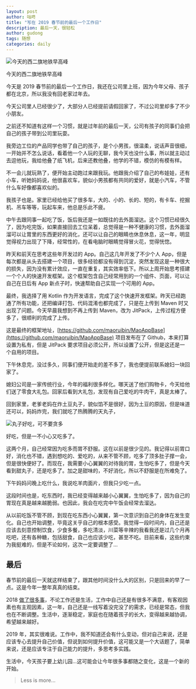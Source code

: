 ```yaml
---
layout: post
author: 咕咚
title: "写在 2019 春节前的最后一个工作日"
description: 最后一天，很轻松
author: gudong
tags: 随想
categories: daily
---
```


![今天的西二旗地铁早高峰](https://upload-images.jianshu.io/upload_images/588640-c4e3d11b2fd505a3.png?imageMogr2/auto-orient/strip%7CimageView2/2/w/1240)

<figcaption class="caption">今天的西二旗地铁早高峰</figcaption>


今天是 2019 春节前的最后一个工作日，我还在公司里上班，因为今年父母、孩子都在北京，所以我没有回老家过年去。

今天公司里人已经很少了，大部分人已经提前请假回家了，不过公司里却多了不少小朋友。

之前还不知道有这样一个习惯，就是过年前的最后一天，公司有孩子的同事们会把自己的孩子带到公司里玩耍。

我旁边工位的产品同学也带了自己的孩子，是个小男孩，很温柔，说话声音很细，一开始并不怎么说话，看着他一个人玩的无聊，我今天也没什么事，所以就主动过去逗他玩，我给他叠了纸飞机，后来还教他叠，他学的不错，模仿的有模有样。

不一会儿就玩熟了，便开始主动跑过来跟我玩。他跟我介绍了自己的布娃娃，还有小车，听她妈妈说，他很喜欢车，貌似小男孩都有共同的爱好，就是小汽车，不管什么车好像都喜欢似的。

我孩子也是。家里已经给他买了很多车，大的、小的、长的、短的，有卡车、挖掘机、吊车等等，玩起车来，他总是乐此不疲。

中午去跟同事一起吃了饭，饭后我还是一如既往的去外面溜达。这个习惯已经很久了，因为吃完饭，如果直接回去工位呆着，总觉得是一种不健康的习惯，去外面溜溜可以让胃里的东西更好的消化，还可以让自己的眼睛也休息休息，这一年，明显觉得视力出现了下降，经常性的，在看电脑时眼睛觉得冒火花，觉得恍惚。

昨天和前天在思考这些年开发过的 App。自己这几年开发了不少个人 App，但是每次都是从头去搭建一个项目，很多经验都没有得到沉淀，突然发现这是一种很大的损失，因为没有累计效应，一直在重复，其实效率低下。所以上周开始思考搭建一个个人的快速开发框架。这个框架包含自己经常用到的一个组件、页面，可以让自己在日后有 App 新点子时，快速帮助自己实现一个可用的 App。

最终，我选择了用 Kotlin 作为开发语言，完成了这个快速开发框架。昨天已经跑通了所有功能，还把编译打包、代码混淆也都完成了，只是在上传到 Maven 时又出现了问题。今天早晨我想到不再上传到 Maven，改为 JitPack，上传过程方便多了，很顺利的完成了上传。

这是最终的框架地址，[https://github.com/maoruibin/MaoAppBase](https://github.com/maoruibin/MaoAppBase) 项目发布在了 Github，本来打算设置为私有，但是 JitPack 要求项目必须公开，所以设置了公开，但是这还是一个自用的项目。

下午休息完，没过多久，同事们便开始走的差不多了，我也便提前联系媳妇一块回家了。

媳妇公司是一家传统行业，今年的福利很多样化。哪天送了他们购物卡，今天给他们送了零食大礼包。回家后看到大礼包，发现有自己爱吃的牛肉干，真是太棒了。

回到家里，老爹老妈在炸土豆丸子，貌似馅不是很好，因为土豆的原因，但是味道还可以，妈妈炸完，我们就吃了热腾腾的天丸子，

![丸子好吃，可不要贪多](https://upload-images.jianshu.io/upload_images/588640-684529d359982170.png?imageMogr2/auto-orient/strip%7CimageView2/2/w/1240)

好吃，但是一不小心又吃多了。

这两个月，自己经常因为吃多而胃不舒服。这在以前是很少见的。我记得以前胃口好，消化也不错，遇到想吃的、爱吃的，从来不管不顾，吃多了顶多肚子撑一会，但是很快便好了。而现在，我需要小心翼翼的对待我的胃，生怕吃多了，但是今天看到甜丸子，还是吃多了。加之是甜味的，不好消化，所以不舒服是在所难免了。

下午妈妈问晚上吃什么，我说吃羊肉面片，但我只少吃一点。

这段时间也是，吃东西时，我已经变得越来越小心翼翼，生怕吃多了，因为自己的胃现在真是越来越脆弱。也因此，我会在吃完中午饭会经常去溜达。

从以前吃饭不管不顾，到现在吃东西小心翼翼，第一次意识到自己的身体在发生变化。自己也开始调整，毕竟这关乎自己的根本感受。我觉得一段时间内，自己还是应该去刻意控制饮食，少食多餐，多吃清淡，川菜等辛辣的我看我还是过几个月再吃吧，还有各种糖，包括甜食，自己也应该少吃，甚至不吃。目前来看，这些约束为我挺难的，但是不论如何，这次一定要调整了...

## 最后

春节前的最后一天就这样结束了，跟其他时间没什么大的区别，只是回来的早了一点。这是今年一整年真真的结束。

2018 [做了很多事](https://gudong.site/2018/12/31/2018-summary.html)，不论工作还是生活，工作中自己还是有很多不满意，有客观因素也有主观因素，这一年，自己还是一线写着没完没了的需求，已经是常态，但我也在不断调整。生活中，逐渐稳定，家庭也在随着孩子的长大，变得越来越协调，希望越来越好。

2019 年，其实很难说。工作中，我不知道还会有什么变动，但对自己来说，还是应该专心去提升自己价值，但说到如何提升价值，这可能又是一个大话题了，简单来说，还是应该专注于自己能力的提升，多思考多实践。

生活中，今天孩子要上幼儿园…这可能会让今年很多事都随之变化，这是一个新的开始。

>  Less is more… 



